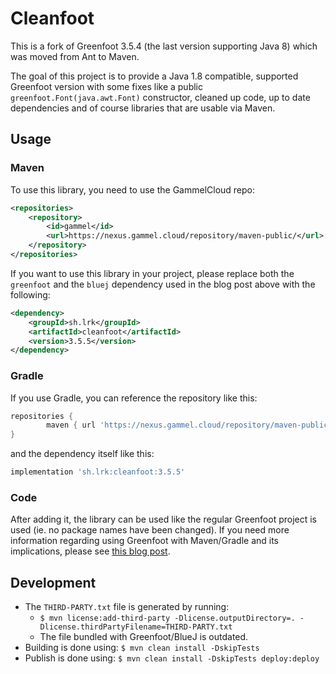 # Cleanfoot

This is a fork of Greenfoot 3.5.4 (the last version supporting Java 8) which was moved from Ant to Maven. 

The goal of this project is to provide a Java 1.8 compatible, supported Greenfoot version with some fixes like a public `greenfoot.Font(java.awt.Font)` constructor, cleaned up code, up to date dependencies and of course libraries that are usable via Maven.

## Usage

### Maven

To use this library, you need to use the GammelCloud repo:

```xml
<repositories>
    <repository>
        <id>gammel</id>
        <url>https://nexus.gammel.cloud/repository/maven-public/</url>
    </repository>
</repositories>
```

If you want to use this library in your project, please replace both the `greenfoot` and the `bluej` dependency used in the blog post above with the following:

```xml
<dependency>
    <groupId>sh.lrk</groupId>
    <artifactId>cleanfoot</artifactId>
    <version>3.5.5</version>
</dependency>
```

### Gradle 

If you use Gradle, you can reference the repository like this:

```groovy
repositories {
        maven { url 'https://nexus.gammel.cloud/repository/maven-public/' }
}
```

and the dependency itself like this:

```groovy
implementation 'sh.lrk:cleanfoot:3.5.5'
```

### Code

After adding it, the library can be used like the regular Greenfoot project is used (ie. no package names have been changed). 
If you need more information regarding using Greenfoot with Maven/Gradle and its implications, please see [this blog post](https://lerks.blog/making-games-with-greenfoot-without-greenfoot/).

## Development

- The `THIRD-PARTY.txt` file is generated by running: 
    - `$ mvn license:add-third-party -Dlicense.outputDirectory=. -Dlicense.thirdPartyFilename=THIRD-PARTY.txt`
    - The file bundled with Greenfoot/BlueJ is outdated.
- Building is done using: `$ mvn clean install -DskipTests`
- Publish is done using: `$ mvn clean install -DskipTests deploy:deploy`